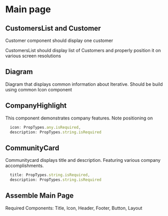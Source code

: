 # Main page

## CustomersList and Customer

Customer component should display one customer

CustomersList should display list of Customers and properly position it on various screen resolutions

## Diagram

Diagram that displays common information about Iterative.
Should be build using common Icon component

## CompanyHighlight

This component demonstrates company features. Note positioning on 

```javascript
  icon: PropTypes.any.isRequired,
  description: PropTypes.string.isRequired
```

## CommunityCard

Communitycard displays title and description. Featuring various company accomplishments.

```javascript
  title: PropTypes.string.isRequired,
  description: PropTypes.string.isRequired
```

## Assemble Main Page

Required Components: Title, Icon, Header, Footer, Button, Layout
